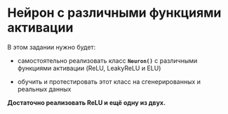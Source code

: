 # Нейрон с различными функциями активации

В этом задании нужно будет:   
- самостоятельно реализовать класс **`Neuron()`** с различными функциями активации (ReLU, LeakyReLU и ELU)

- обучить и протестировать этот класс на сгенерированных и реальных данных

**Достаточно реализовать ReLU и ещё одну из двух.**  

